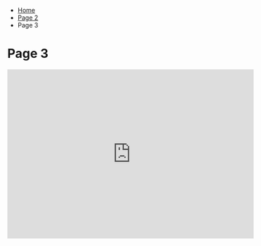 <ul class="breadcrumb">
  <li><a href="index.html">Home</a></li>
  <li><a href="page2.html">Page 2</a></li>
  <li>Page 3</li>
</ul>



<h1> Page 3 </h1>




<iframe src="https://archive.org/embed/Sml209TestAudio" width="560" height="384" frameborder="0" webkitallowfullscreen="true" mozallowfullscreen="true" allowfullscreen></iframe>
